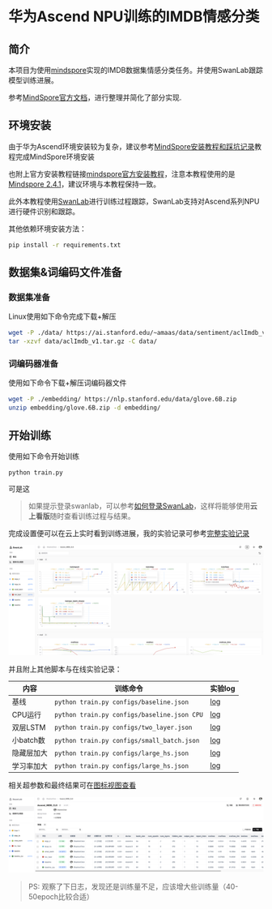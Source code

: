 # 华为Ascend NPU训练的IMDB情感分类

## 简介

本项目为使用[mindspore](https://www.mindspore.cn/)实现的IMDB数据集情感分类任务。并使用SwanLab跟踪模型训练进展。

参考[MindSpore官方文档](https://www.mindspore.cn/tutorials/zh-CN/r2.4.1/nlp/sentiment_analysis.html#%E6%95%B0%E6%8D%AE%E9%9B%86%E9%A2%84%E5%A4%84%E7%90%86)，进行整理并简化了部分实现.

## 环境安装

由于华为Ascend环境安装较为复杂，建议参考[MindSpore安装教程和踩坑记录](///)教程完成MindSpore环境安装

也附上官方安装教程链接[mindspore官方安装教程](https://www.mindspore.cn/install)，注意本教程使用的是[Mindspore 2.4.1](https://www.mindspore.cn/versions#2.4.1)，建议环境与本教程保持一致。

此外本教程使用[SwanLab](https://swanlab.cn)进行训练过程跟踪，SwanLab支持对Ascend系列NPU进行硬件识别和跟踪。

其他依赖环境安装方法：

```bash 
pip install -r requirements.txt
```

## 数据集&词编码文件准备

### 数据集准备

Linux使用如下命令完成下载+解压

```bash
wget -P ./data/ https://ai.stanford.edu/~amaas/data/sentiment/aclImdb_v1.tar.gz
tar -xzvf data/aclImdb_v1.tar.gz -C data/
```

### 词编码器准备

使用如下命令下载+解压词编码器文件

```bash
wget -P ./embedding/ https://nlp.stanford.edu/data/glove.6B.zip
unzip embedding/glove.6B.zip -d embedding/
```

## 开始训练

使用如下命令开始训练

```
python train.py
```

可是这

> 如果提示登录swanlab，可以参考[如何登录SwanLab](https://docs.swanlab.cn/guide_cloud/general/quick-start.html#_2-%E7%99%BB%E5%BD%95%E8%B4%A6%E5%8F%B7)，这样将能够使用**云上看版**随时查看训练过程与结果。

完成设置便可以在云上实时看到训练进展，我的实验记录可参考[完整实验记录](https://swanlab.cn/@ShaohonChen/Ascend_IMDB_CLS/charts)

![log_img](docs/log_img.png)

并且附上其他脚本与在线实验记录：

| 内容  | 训练命令  | 实验log  |
|--------|--------|--------|
| 基线 | `python train.py configs/baseline.json` | [log](https://swanlab.cn/@ShaohonChen/Ascend_IMDB_CLS/runs/bbuwb3291pxkoyi00zu16/chart) |
| CPU运行 | `python train.py configs/baseline.json CPU` | [log](https://swanlab.cn/@ShaohonChen/Ascend_IMDB_CLS/runs/htlcflrzpozfcds5o9q93/chart) |
| 双层LSTM | `python train.py configs/two_layer.json` | [log](https://swanlab.cn/@ShaohonChen/Ascend_IMDB_CLS/runs/pywgvlga53wozdb9c2toz/chart) |
| 小batch数 | `python train.py configs/small_batch.json` | [log](https://swanlab.cn/@ShaohonChen/Ascend_IMDB_CLS/runs/pywgvlga53wozdb9c2toz/chart) |
| 隐藏层加大 | `python train.py configs/large_hs.json` | [log](https://swanlab.cn/@ShaohonChen/Ascend_IMDB_CLS/runs/cx0implu0xoxffi57173c/chart) |
| 学习率加大 | `python train.py configs/large_hs.json` | [log](https://swanlab.cn/@ShaohonChen/Ascend_IMDB_CLS/runs/tsyxib42islmlsay1ogna/chart) |

相关超参数和最终结果可在[图标视图查看](https://swanlab.cn/@ShaohonChen/Ascend_IMDB_CLS/overview)

![log_table](docs/log_table.png)

> PS: 观察了下日志，发现还是训练量不足，应该增大些训练量（40-50epoch比较合适）